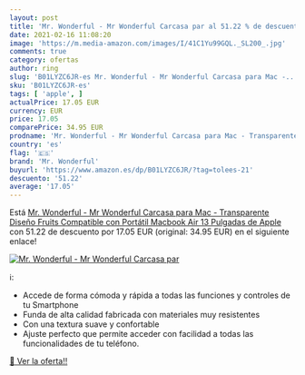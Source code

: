 ```yaml
---
layout: post
title: 'Mr. Wonderful - Mr Wonderful Carcasa par al 51.22 % de descuento'
date: 2021-02-16 11:08:20
image: 'https://m.media-amazon.com/images/I/41C1Yu99GQL._SL200_.jpg'
comments: true
category: ofertas
author: ring
slug: 'B01LYZC6JR-es Mr. Wonderful - Mr Wonderful Carcasa para Mac -...'
sku: 'B01LYZC6JR-es'
tags: [ 'apple', ]
actualPrice: 17.05 EUR
currency: EUR
price: 17.05
comparePrice: 34.95 EUR
prodname: 'Mr. Wonderful - Mr Wonderful Carcasa para Mac - Transparente  Diseño Fruits  Compatible con Portátil Macbook Air 13   Pulgadas de Apple'
country: 'es'
flag: '🇪🇸'
brand: 'Mr. Wonderful'
buyurl: 'https://www.amazon.es/dp/B01LYZC6JR/?tag=tolees-21'
descuento: '51.22'
average: '17.05'
---
```


Está [Mr. Wonderful - Mr Wonderful Carcasa para Mac - Transparente  Diseño Fruits  Compatible con Portátil Macbook Air 13   Pulgadas de Apple](https://www.amazon.es/dp/B01LYZC6JR/?tag=tolees-21) con 51.22 de descuento por 17.05 EUR (original: 34.95 EUR) en el siguiente enlace!

[![Mr. Wonderful - Mr Wonderful Carcasa par](https://m.media-amazon.com/images/I/41C1Yu99GQL._SL200_.jpg)](https://www.amazon.es/dp/B01LYZC6JR/?tag=tolees-21)

ℹ️:

- Accede de forma cómoda y rápida a todas las funciones y controles de tu Smartphone
- Funda de alta calidad fabricada con materiales muy resistentes
- Con una textura suave y confortable
- Ajuste perfecto que permite acceder con facilidad a todas las funcionalidades de tu teléfono.

[🛒 Ver la oferta!!](https://www.amazon.es/dp/B01LYZC6JR/?tag=tolees-21)

